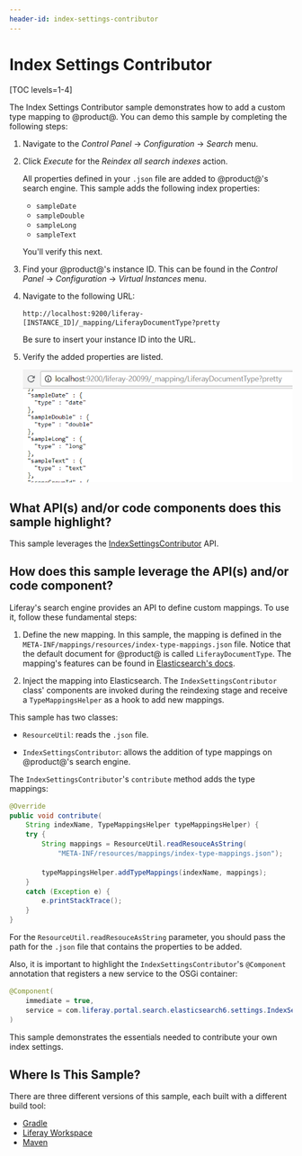 ```yaml
---
header-id: index-settings-contributor
---
```


# Index Settings Contributor

[TOC levels=1-4]

The Index Settings Contributor sample demonstrates how to add a custom type
mapping to @product@. You can demo this sample by completing the following
steps:

1.  Navigate to the *Control Panel* &rarr; *Configuration* &rarr; *Search* menu.

2.  Click *Execute* for the *Reindex all search indexes* action.

    All properties defined in your `.json` file are added to @product@'s search
    engine. This sample adds the following index properties:

    - `sampleDate`
    - `sampleDouble`
    - `sampleLong`
    - `sampleText`

    You'll verify this next.

3.  Find your @product@'s instance ID. This can be found in the *Control Panel*
    &rarr; *Configuration* &rarr; *Virtual Instances* menu.

4.  Navigate to the following URL:

        http://localhost:9200/liferay-[INSTANCE_ID]/_mapping/LiferayDocumentType?pretty

    Be sure to insert your instance ID into the URL.

5.  Verify the added properties are listed.

    ![Figure 1: This sample added four new index properties.](../../../images/index-settings-contributor.png)

## What API(s) and/or code components does this sample highlight?

This sample leverages the
[IndexSettingsContributor](@app-ref@/foundation/latest/javadocs/com/liferay/portal/search/elasticsearch/settings/IndexSettingsContributor.html)
API.

## How does this sample leverage the API(s) and/or code component?

Liferay's search engine provides an API to define custom mappings. To use it,
follow these fundamental steps:

1.  Define the new mapping. In this sample, the mapping is defined in the
    `META-INF/mappings/resources/index-type-mappings.json` file. Notice that the
    default document for @product@ is called `LiferayDocumentType`. The
    mapping's features can be found in
    [Elasticsearch's docs](https://www.elastic.co/guide/en/elasticsearch/reference/current/mapping.html).

2.  Inject the mapping into Elasticsearch. The `IndexSettingsContributor` class'
    components are invoked during the reindexing stage and receive a
    `TypeMappingsHelper` as a hook to add new mappings.

This sample has two classes:

- `ResourceUtil`: reads the `.json` file.

- `IndexSettingsContributor`: allows the addition of type mappings on
  @product@'s search engine.

The `IndexSettingsContributor`'s `contribute` method adds the type mappings:

```java
@Override
public void contribute(
    String indexName, TypeMappingsHelper typeMappingsHelper) {
    try {
        String mappings = ResourceUtil.readResouceAsString(
            "META-INF/resources/mappings/index-type-mappings.json");

        typeMappingsHelper.addTypeMappings(indexName, mappings);
    }
    catch (Exception e) {
        e.printStackTrace();
    }
}
```

For the `ResourceUtil.readResouceAsString` parameter, you should pass the path
for the `.json` file that contains the properties to be added.

Also, it is important to highlight the `IndexSettingsContributor`'s `@Component`
annotation that registers a new service to the OSGi container:

```java
@Component(
    immediate = true,
    service = com.liferay.portal.search.elasticsearch6.settings.IndexSettingsContributor.class
)
```

This sample demonstrates the essentials needed to contribute your own index
settings.

## Where Is This Sample?

There are three different versions of this sample, each built with a different
build tool:

- [Gradle](https://github.com/liferay/liferay-blade-samples/blob/7.2/gradle/extensions/index-settings-contributor)
- [Liferay Workspace](https://github.com/liferay/liferay-blade-samples/blob/7.2/liferay-workspace/extensions/index-settings-contributor)
- [Maven](https://github.com/liferay/liferay-blade-samples/blob/7.2/maven/extensions/index-settings-contributor)
